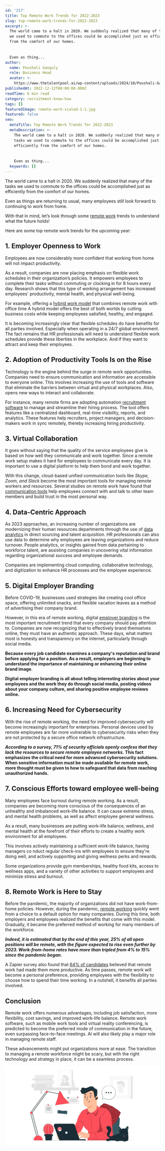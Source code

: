 ```yaml
---
id: '217'
title: Top Remote Work Trends for 2022-2023
slug: top-remote-work-trends-for-2022-2023
excerpt: >-
  The world came to a halt in 2020. We suddenly realized that many of the tasks
  we used to commute to the offices could be accomplished just as efficiently
  from the comfort of our homes.


  Even as thing...
author:
  name: Poushali Ganguly
  role: Business Head
  avatar: >-
    https://www.thetalentpool.ai/wp-content/uploads/2024/10/Poushali-Gangulyimage.webp
publishedAt: 2022-12-12T00:00:00.000Z
readTime: 6 min read
category: recruitment-know-how
tags: []
featuredImage: remote-work-scaled-1-1.jpg
featured: false
seo:
  metaTitle: Top Remote Work Trends for 2022-2023
  metaDescription: >-
    The world came to a halt in 2020. We suddenly realized that many of the
    tasks we used to commute to the offices could be accomplished just as
    efficiently from the comfort of our homes.


    Even as thing...
  keywords: []
---
```


The world came to a halt in 2020. We suddenly realized that many of the tasks we used to commute to the offices could be accomplished just as efficiently from the comfort of our homes.

Even as things are returning to usual, many employees still look forward to continuing to work from home.

<!--more-->

With that in mind, let’s look through some [remote work](https://www.thetalentpool.ai/blogs/5-remote-working-mistakes-should-avoid/) trends to understand what the future holds!

Here are some top remote work trends for the upcoming year:

## 1\. Employer Openness to Work  

Employees are now considerably more confident that working from home will not impact productivity.

As a result, companies are now placing emphasis on flexible work schedules in their organization’s policies. It empowers employees to complete their tasks without commuting or clocking in for 8 hours every day. Research shows that this type of working arrangement has increased employees' productivity, mental health, and physical well-being.

For example, offering a [hybrid work model](https://www.thetalentpool.ai/blogs/7-must-dos-for-businesses-transitioning-to-the-hybrid-work-model/) that combines remote work with office time A hybrid model offers the best of both worlds by cutting business costs while keeping employees satisfied, healthy, and engaged.

It is becoming increasingly clear that flexible schedules do have benefits for all parties involved. Especially when operating in a 24/7 global environment. The fact remains that HR professionals will need to understand flexible work schedules provide these liberties in the workplace. And if they want to attract and keep their employees.

## 2\. Adoption of Productivity Tools Is on the Rise

Technology is the engine behind the surge in remote work opportunities. Companies need to ensure communication and information are accessible to everyone online. This involves increasing the use of tools and software that eliminate the barriers between virtual and physical workplaces. Also, opens new ways to interact and collaborate.

For instance, many remote firms are adopting automation [recruitment software](https://www.thetalentpool.ai/end-to-end-recruitment-process-lifecycle/) to manage and streamline their hiring process. The tool offers features like a centralized dashboard, real-time visibility, reports, and analytics. These features help recruiters, project managers, and decision-makers work in sync remotely, thereby increasing hiring productivity.

## 3\. Virtual Collaboration

It goes without saying that the quality of the service employees give is based on how well they communicate and work together. Since a remote work setup makes it hard for employees to communicate every day. It is important to use a digital platform to help them bond and work together.

With this change, cloud-based unified communication tools like _Skype, Zoom, and Slack_ become the most important tools for managing remote workers and resources. Several studies on remote work have found that [communication tools](https://www.thetalentpool.ai/blogs/remote-working-collaboration-tools/) help employees connect with and talk to other team members and build trust in the most personal way.

## 4\. Data-Centric Approach

As 2023 approaches, an increasing number of organizations are modernizing their human resources departments through the use of [data analytics](https://www.thetalentpool.ai/blogs/how-is-data-analytics-transforming-the-world-of-recruitment/) in direct sourcing and talent acquisition. HR professionals can also use data to determine why employees are leaving organizations and reduce turnover. People analytics, or insights gained from data pertaining to workforce talent, are assisting companies in uncovering vital information regarding organizational success and employee demands.

Companies are implementing cloud computing, collaborative technology, and digitization to enhance HR processes and the employee experience.

## 5\. Digital Employer Branding

Before COVID-19, businesses used strategies like creating cool office space, offering unlimited snacks, and flexible vacation leaves as a method of advertising their company brand.

However, in this era of remote working, digital [employer branding](https://www.thetalentpool.ai/blogs/7-ways-boost-your-employer-brand/) is the most important recruitment trend that every company should pay attention to. Companies are now recognizing that to effectively brand themselves online, they must have an authentic approach. These days, what matters most is honesty and transparency on the internet, particularly through social media.

**Because every job candidate examines a company's reputation and brand before applying for a position. As a result, employers are beginning to understand the importance of maintaining or enhancing their online brand image**.

**Digital employer branding is all about telling interesting stories about your employees and the work they do through social media, posting videos about your company culture, and sharing positive employee reviews online.**

## 6\. Increasing Need for Cybersecurity

With the rise of remote working, the need for improved cybersecurity will become increasingly important for enterprises. Personal devices used by remote employees are far more vulnerable to cybersecurity risks when they are not protected by a secure office network infrastructure.

**_According to a survey, 71% of security officials openly confess that they lack the resources to secure remote employee networks._ This fact emphasizes the critical need for more advanced cybersecurity solutions. When sensitive information must be made available for remote work, more thought must be given to how to safeguard that data from reaching unauthorized hands.**

## 7\. Conscious Efforts toward employee well-being

Many employees face burnout during remote working. As a result, companies are becoming more conscious of the consequences of an unhealthy and imbalanced work-life balance. It can cause extreme stress, and mental health problems, as well as affect employee general wellness.

As a result, many businesses are putting work-life balance, wellness, and mental health at the forefront of their efforts to create a healthy work environment for all employees.

This involves actively maintaining a sufficient work-life balance, having managers co nduct regular check-ins with employees to ensure they're doing well, and actively supporting and giving wellness perks and rewards.

Some organizations provide gym memberships, healthy food kits, access to wellness apps, and a variety of other activities to support employees and minimize stress and burnout.

## 8\. Remote Work is Here to Stay

Before the pandemic, the majority of organizations did not have work-from-home policies. However, during the pandemic, [remote working](https://www.thetalentpool.ai/blogs/5-tips-for-hiring-remote-workers/) quickly went from a choice to a default option for many companies. During this time, both employers and employees realized the benefits that come with this model. Gradually, it became the preferred method of working for many members of the workforce.

_**Indeed, it is estimated that by the end of this year, 25% of all open positions will be remote, with the figure expected to rise even further by 2023. Work-from-home rates have more than tripled from 4% to 15% since the pandemic began.**_

A Zapier survey also found that [64% of candidates](https://zapier.com/blog/future-of-work-report/) believed that remote work had made them more productive. As time passes, remote work will become a personal preference, providing employees with the flexibility to choose how to spend their time working. In a nutshell, it benefits all parties involved.

## **Conclusion**

Remote work offers numerous advantages, including job satisfaction, more flexibility, cost savings, and improved work-life balance. Remote work software, such as mobile work tools and virtual reality conferencing, is predicted to become the preferred mode of communication in the future, even surpassing face-to-face meetings. AI will also likely play a major role in managing remote staff.

These advancements might put organizations more at ease. The transition to managing a remote workforce might be scary, but with the right technology and strategy in place, it can be a seamless process.

![remote-work](images/remote-work-scaled-1-1-1024x534.jpg)
